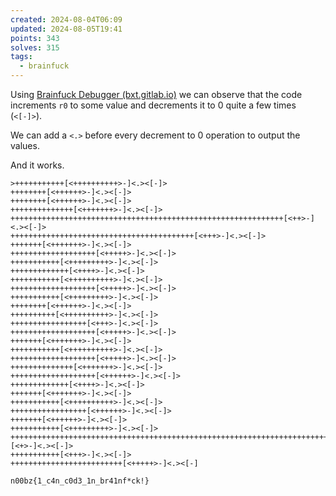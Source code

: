 ```yaml
---
created: 2024-08-04T06:09
updated: 2024-08-05T19:41
points: 343
solves: 315
tags:
  - brainfuck
---
```


Using [Brainfuck Debugger (bxt.gitlab.io)](https://bxt.gitlab.io/brainfuck-debugger/) we can observe that the code increments `r0` to some value and decrements it to 0 quite a few times (`<[-]>`).

We can add a `<.>` before every decrement to 0 operation to output the values.

And it works.

```bf
>+++++++++++[<++++++++++>-]<.><[-]>
++++++++[<++++++>-]<.><[-]>
++++++++[<++++++>-]<.><[-]>
++++++++++++++[<+++++++>-]<.><[-]>
+++++++++++++++++++++++++++++++++++++++++++++++++++++++++++++[<++>-]<.><[-]>
+++++++++++++++++++++++++++++++++++++++++[<+++>-]<.><[-]>
+++++++[<+++++++>-]<.><[-]>
+++++++++++++++++++[<+++++>-]<.><[-]>
+++++++++++[<+++++++++>-]<.><[-]>
+++++++++++++[<++++>-]<.><[-]>
+++++++++++[<++++++++++>-]<.><[-]>
+++++++++++++++++++[<+++++>-]<.><[-]>
+++++++++++[<+++++++++>-]<.><[-]>
++++++++[<++++++>-]<.><[-]>
++++++++++[<++++++++++>-]<.><[-]>
+++++++++++++++++[<+++>-]<.><[-]>
+++++++++++++++++++[<+++++>-]<.><[-]>
+++++++[<+++++++>-]<.><[-]>
+++++++++++[<++++++++++>-]<.><[-]>
+++++++++++++++++++[<+++++>-]<.><[-]>
++++++++++++++[<+++++++>-]<.><[-]>
+++++++++++++++++++[<++++++>-]<.><[-]>
+++++++++++++[<++++>-]<.><[-]>
+++++++[<+++++++>-]<.><[-]>
+++++++++++[<++++++++++>-]<.><[-]>
+++++++++++++++++[<++++++>-]<.><[-]>
+++++++[<++++++>-]<.><[-]>
+++++++++++[<+++++++++>-]<.><[-]>
+++++++++++++++++++++++++++++++++++++++++++++++++++++++++++++++++++++++++++++++++++++++++++++++++++++++++++[<+>-]<.><[-]>
+++++++++++[<+++>-]<.><[-]>
+++++++++++++++++++++++++[<+++++>-]<.><[-]
```

```flag
n00bz{1_c4n_c0d3_1n_br41nf*ck!}
```
